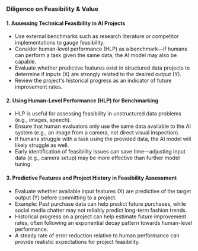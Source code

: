 ### Diligence on Feasibility & Value

#### 1. **Assessing Technical Feasibility in AI Projects**
   - Use external benchmarks such as research literature or competitor implementations to gauge feasibility.
   - Consider human-level performance (HLP) as a benchmark—if humans can perform a task given the same data, the AI model may also be capable.
   - Evaluate whether predictive features exist in structured data projects to determine if inputs (X) are strongly related to the desired output (Y).
   - Review the project's historical progress as an indicator of future improvement rates.

#### 2. **Using Human-Level Performance (HLP) for Benchmarking**
   - HLP is useful for assessing feasibility in unstructured data problems (e.g., images, speech).
   - Ensure that human evaluators only use the same data available to the AI system (e.g., an image from a camera, not direct visual inspection).
   - If humans struggle with a task using the provided data, the AI model will likely struggle as well.
   - Early identification of feasibility issues can save time—adjusting input data (e.g., camera setup) may be more effective than further model tuning.

#### 3. **Predictive Features and Project History in Feasibility Assessment**
   - Evaluate whether available input features (X) are predictive of the target output (Y) before committing to a project.
   - Example: Past purchase data can help predict future purchases, while social media chatter may not reliably predict long-term fashion trends.
   - Historical progress on a project can help estimate future improvement rates, often following an exponential decay pattern towards human-level performance.
   - A steady rate of error reduction relative to human performance can provide realistic expectations for project feasibility.
